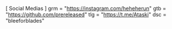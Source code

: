 [ Social Medias ]
grm = "https://instagram.com/heheherun"
gtb = "https://github.com/prereleased"
tlg = "https://t.me/Ataski"
dsc = "bleeforblades"
